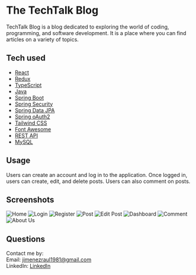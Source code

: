 # The TechTalk Blog

TechTalk Blog is a blog dedicated to exploring the world of coding, programming, and software development. It is a place where you can find articles on a variety of topics.

## Tech used
- [React](https://reactjs.org/)
- [Redux](https://redux.js.org/)
- [TypeScript](https://www.typescriptlang.org/)
- [Java](https://www.java.com/en/)
- [Spring Boot](https://spring.io/projects/spring-boot)
- [Spring Security](https://spring.io/projects/spring-security)
- [Spring Data JPA](https://spring.io/projects/spring-data-jpa)
- [Spring oAuth2](https://spring.io/projects/spring-security-oauth)
- [Tailwind CSS](https://tailwindcss.com/)
- [Font Awesome](https://fontawesome.com/)
- [REST API](https://restfulapi.net/)
- [MySQL](https://www.mysql.com/)

## Usage

Users can create an account and log in to the application. Once logged in, users can create, edit, and delete posts. Users can also comment on posts. 

## Screenshots
![Home](images/home.png)
![Login](images/login.png)
![Register](images/sign-up.png)
![Post](images/post-details.png)
![Edit Post](images/edit-post.png)
![Dashboard](images/dashboard.png)
![Comment](images/comment.png)
![About Us](images/about-us.png)

## Questions

Contact me by:    
Email: [jimenezraul1981@gmail.com](mailto:jimenezraul1981@gmail.com)   
LinkedIn: [LinkedIn](https://www.linkedin.com/in/raul-jimenez-778b2a196/)